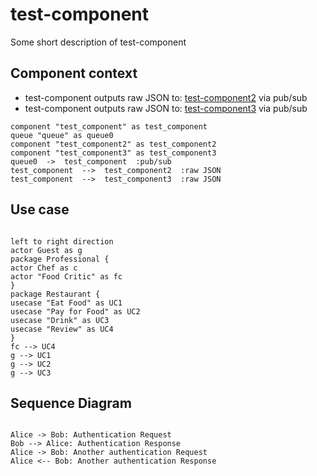 
# test-component

Some short description of test-component

## Component context



* test-component outputs raw JSON to: [test-component2](./test-component2.md) via pub/sub
* test-component outputs raw JSON to: [test-component3](./test-component3.md) via pub/sub

``` plantuml
component "test_component" as test_component
queue "queue" as queue0
component "test_component2" as test_component2
component "test_component3" as test_component3
queue0  ->  test_component  :pub/sub
test_component  -->  test_component2  :raw JSON
test_component  -->  test_component3  :raw JSON

```

## Use case

``` plantuml

left to right direction
actor Guest as g
package Professional {
actor Chef as c
actor "Food Critic" as fc
}
package Restaurant {
usecase "Eat Food" as UC1
usecase "Pay for Food" as UC2
usecase "Drink" as UC3
usecase "Review" as UC4
}
fc --> UC4
g --> UC1
g --> UC2
g --> UC3
```

## Sequence Diagram


``` plantuml

Alice -> Bob: Authentication Request
Bob --> Alice: Authentication Response
Alice -> Bob: Another authentication Request
Alice <-- Bob: Another authentication Response
```
